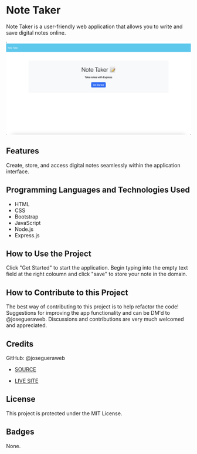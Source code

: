 # Note Taker

Note Taker is a user-friendly web application that allows you to write and save digital notes online. 

![Note Taker App](./wireframes/app%20screenshots/landing-page.png)

## Features

Create, store, and access digital notes seamlessly within the application interface.

## Programming Languages and Technologies Used

- HTML
- CSS
- Bootstrap
- JavaScript
- Node.js
- Express.js


## How to Use the Project

Click "Get Started" to start the application. Begin typing into the empty text field at the right coloumn and click "save" to store your note in the domain. 

## How to Contribute to this Project
The best way of contributing to this project is to help refactor the code! Suggestions for improving the app functionality and can be DM'd to @josegueraweb. Discussions and contributions are very much welcomed and appreciated. 

## Credits
GitHub: @josegueraweb

- [SOURCE](https://github.com/josegueraweb/password-generator)

- [LIVE SITE](https://josegueraweb.github.io/password-generator/)

## License
This project is protected under the MIT License.

## Badges
None.

